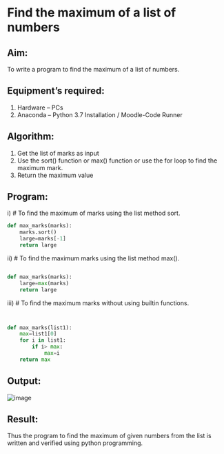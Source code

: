 # Find the maximum of a list of numbers
## Aim:
To write a program to find the maximum of a list of numbers.
## Equipment’s required:
1.	Hardware – PCs
2.	Anaconda – Python 3.7 Installation / Moodle-Code Runner
## Algorithm:
1.	Get the list of marks as input
2.	Use the sort() function or max() function or use the for loop to find the maximum mark.
3.	Return the maximum value
## Program:

i)	# To find the maximum of marks using the list method sort.
```Python
def max_marks(marks):
    marks.sort()
    large=marks[-1]
    return large


```

ii)	# To find the maximum marks using the list method max().
```Python

def max_marks(marks):
    large=max(marks)
    return large

```

iii) # To find the maximum marks without using builtin functions.
```Python


def max_marks(list1):
    max=list1[0]
    for i in list1:
        if i> max:
            max=i
    return max
```



## Output:
![image](https://github.com/drgbhuvaneswari/FindMaximum/assets/145695724/358d491a-fcf0-46c8-b611-ad0a1f10dad5)


## Result:
Thus the program to find the maximum of given numbers from the list is written and verified using python programming.
